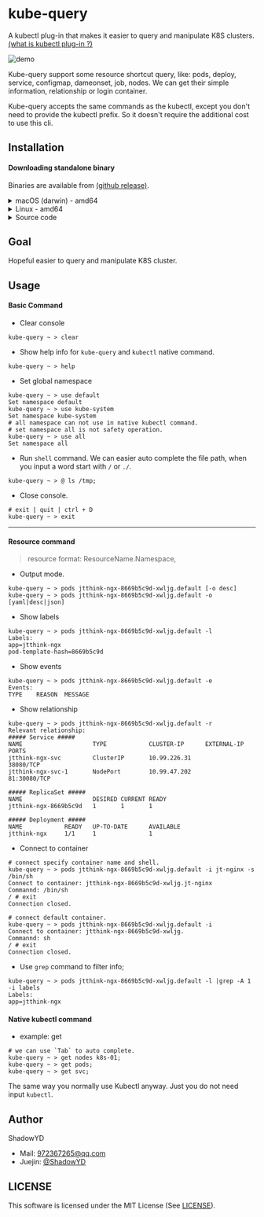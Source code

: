 # kube-query
A kubectl plug-in that makes it easier to query and manipulate K8S clusters.
[(what is kubectl plug-in ?)](https://kubernetes.io/docs/tasks/extend-kubectl/kubectl-plugins/)

![demo](./daemon.gif)

Kube-query support some resource shortcut query, like: pods, deploy, service, configmap, dameonset, job, nodes. We can get their simple information, relationship or login container.

Kube-query accepts the same commands as the kubectl, except you don't need to provide the kubectl prefix. So it doesn't require the additional cost to use this cli.

## Installation

#### Downloading standalone binary
Binaries are available from [(github release)](https://github.com/Shadow-linux/kube-query/releases).

<details>
<summary>macOS (darwin) - amd64</summary>

```
wget https://github.com/c-bata/kube-prompt/releases/download/v1.0.11/kube-prompt_v1.0.11_darwin_amd64.zip
unzip kube-prompt_v1.0.11_darwin_amd64.zip
chmod +x kube-prompt
sudo mv ./kube-prompt /usr/local/bin/kube-prompt
```

</details>

<details>
<summary>Linux - amd64</summary>

```
wget https://github.com/c-bata/kube-prompt/releases/download/v1.0.11/kube-prompt_v1.0.11_linux_amd64.zip
unzip kube-prompt_v1.0.11_linux_amd64.zip
chmod +x kube-prompt
sudo mv ./kube-prompt /usr/local/bin/kube-prompt
```

</details>

<details>
<summary>Source code</summary>

```
# install go version 1.17+ first.
wget https://github.com/Shadow-linux/kube-query.git
cd kube-query
make build
mv bin/kube-query /usr/local/bin/kube-query
```

</details>




## Goal

Hopeful easier to query and manipulate K8S cluster.

## Usage

#### Basic Command

* Clear console
```shell
kube-query ~ > clear
```

* Show help info for `kube-query` and `kubectl` native command.
```shell
kube-query ~ > help
```

* Set global namespace
```shell
kube-query ~ > use default
Set namespace default
kube-query ~ > use kube-system
Set namespace kube-system
# all namespace can not use in native kubectl command.
# set namespace all is not safety operation. 
kube-query ~ > use all
Set namespace all
```

* Run `shell` command. We can easier auto complete the file path, when you input a word start with  `/` or `./`.
```shell
kube-query ~ > @ ls /tmp;
```

* Close console.
```shell
# exit | quit | ctrl + D
kube-query ~ > exit
```
---
#### Resource command
> resource format: ResourceName.Namespace,
* Output mode.
```shell
kube-query ~ > pods jtthink-ngx-8669b5c9d-xwljg.default [-o desc]
kube-query ~ > pods jtthink-ngx-8669b5c9d-xwljg.default -o [yaml|desc|json]
```

* Show labels
```shell
kube-query ~ > pods jtthink-ngx-8669b5c9d-xwljg.default -l
Labels: 
app=jtthink-ngx
pod-template-hash=8669b5c9d
```

* Show events
```shell
kube-query ~ > pods jtthink-ngx-8669b5c9d-xwljg.default -e
Events: 
TYPE    REASON  MESSAGE 
```

* Show relationship
```shell
kube-query ~ > pods jtthink-ngx-8669b5c9d-xwljg.default -r
Relevant relationship:
##### Service #####
NAME                    TYPE            CLUSTER-IP      EXTERNAL-IP     PORTS        
jtthink-ngx-svc         ClusterIP       10.99.226.31                    38080/TCP       
jtthink-ngx-svc-1       NodePort        10.99.47.202                    81:30080/TCP    

##### ReplicaSet #####
NAME                    DESIRED CURRENT READY 
jtthink-ngx-8669b5c9d   1       1       1       

##### Deployment #####
NAME            READY   UP-TO-DATE      AVAILABLE 
jtthink-ngx     1/1     1               1   
```
* Connect to container
```shell
# connect specify container name and shell.
kube-query ~ > pods jtthink-ngx-8669b5c9d-xwljg.default -i jt-nginx -s /bin/sh
Connect to container: jtthink-ngx-8669b5c9d-xwljg.jt-nginx
Commannd: /bin/sh 
/ # exit
Connection closed.

# connect default container.
kube-query ~ > pods jtthink-ngx-8669b5c9d-xwljg.default -i
Connect to container: jtthink-ngx-8669b5c9d-xwljg.
Commannd: sh 
/ # exit
Connection closed.

```

* Use `grep` command to filter info;
```shell
kube-query ~ > pods jtthink-ngx-8669b5c9d-xwljg.default -l |grep -A 1  -i labels
Labels: 
app=jtthink-ngx
```

#### Native kubectl command

* example: get
```shell
# we can use `Tab` to auto complete. 
kube-query ~ > get nodes k8s-01;
kube-query ~ > get pods;
kube-query ~ > get svc;
```

The same way you normally use Kubectl anyway. Just you do not need input `kubectl`. 


## Author

ShadowYD

* Mail: 972367265@qq.com
* Juejin: [@ShadowYD](https://juejin.cn/user/2524134427859960)

## LICENSE

This software is licensed under the MIT License (See [LICENSE](./LICENSE)).